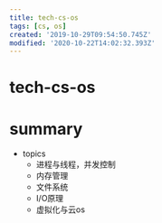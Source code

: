 ```yaml
---
title: tech-cs-os
tags: [cs, os]
created: '2019-10-29T09:54:50.745Z'
modified: '2020-10-22T14:02:32.393Z'
---
```


# tech-cs-os

# summary

- topics
  - 进程与线程，并发控制
  - 内存管理
  - 文件系统
  - I/O原理
  - 虚拟化与云os
